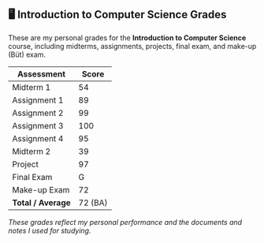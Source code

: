 ## 🖥️ Introduction to Computer Science Grades

These are my personal grades for the **Introduction to Computer Science** course, including midterms, assignments, projects, final exam, and make-up (Büt) exam.

| Assessment          | Score |
|--------------------|-------|
| Midterm 1          | 54    |
| Assignment 1       | 89    |
| Assignment 2       | 99    |
| Assignment 3       | 100   |
| Assignment 4       | 95    |
| Midterm 2          | 39    |
| Project            | 97    |
| Final Exam         | G     |
| Make-up Exam       | 72    |
| **Total / Average** | 72 (BA) |

*These grades reflect my personal performance and the documents and notes I used for studying.*
